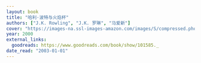 ```yaml
---
layout: book
title: "哈利·波特与火焰杯"
authors: ["J.K. Rowling", "J.K. 罗琳", "马爱新"]
cover: "https://images-na.ssl-images-amazon.com/images/S/compressed.photo.goodreads.com/books/1343299165i/101585.jpg"
year: 2000
external_links:
  goodreads: https://www.goodreads.com/book/show/101585._
date_read: "2003-01-01"
---
```

